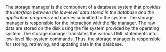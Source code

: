 The storage manager is the component of a database system that provides the *interface between the low-level data stored in the database and the application programs* and queries submitted to the system. The storage manager is responsible for the interaction with the file manager. The raw data are stored on the disk using the file system provided by the operating system. The storage manager translates the various DML statements into low-level file-system commands. Thus, the storage manager is responsible for storing, retrieving, and updating data in the database.